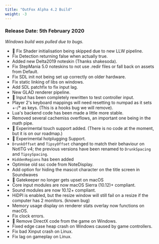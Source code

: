 ```yaml
---
title: "OutFox Alpha 4.2 Build"
weight: -3
---
```

### Release Date: 5th February 2020

_Windows build was pulled due to bugs._

*   🐉 Fix Shader initialisation being skipped due to new LLW pipeline.
*   Fix Detection returning false when actually true.
*   Added new Delta2019 noteskin (Thanks shakesoda).
*   Fix StepMania 5.0 noteskins to not use .redir files or fall back on assets from Default.
*   Fix SDL init not being set up correctly on older hardware.
*   Fix static linking of libs on windows.
*   Add SDL patchfix to fix input lag.
*   New GLAD renderer pipeline.
*   🐉 Input has been completely rewritten to test controller input.
*   Player 2's keyboard mappings will need resetting to numpad as it sets +-/\* as keys. (This is a hooks bug we will remove).
*   Lua's backend code has been made a little more stable.
*   Removed several cachemiss overflows, an important one being in the math pipe.
*   🐉 Experimental touch support added. (There is no code at the moment, but it is on our roadmap.)
*   🐉 Experimental hotplugging Support.
*   `DrunkOffset` and `TipsyOffset` changed to match their behaviour on NotITG v4; the previous versions have been renamed to `DrunkSpacing` and `TipsySpacing`.
*   `HiddenRegions` has been added
*   Optimise old ssc code from NoteDisplay.
*   Add option for hiding the mascot character on the title screen in Soundwaves
*   🐉 Gatekeeper no longer gets upset on macOS
*   Core input modules are now macOS Sierra (10.12)+ compliant.
*   Sound modules are now 10.12+ compliant.
*   HiDPI is enabled, but the resize window will still fail on a resize if the computer has 2 monitors. (known bug)
*   Memory usage display on renderer stats overlay now functions on macOS.
*   Fix clock errors.
*   🐉 Remove DirectX code from the game on Windows.
*   Fixed edge case heap crash on Windows caused by game controllers.
*   Fix bad Xinput crash on Linux.
*   Fix lag on gameplay on Linux.
